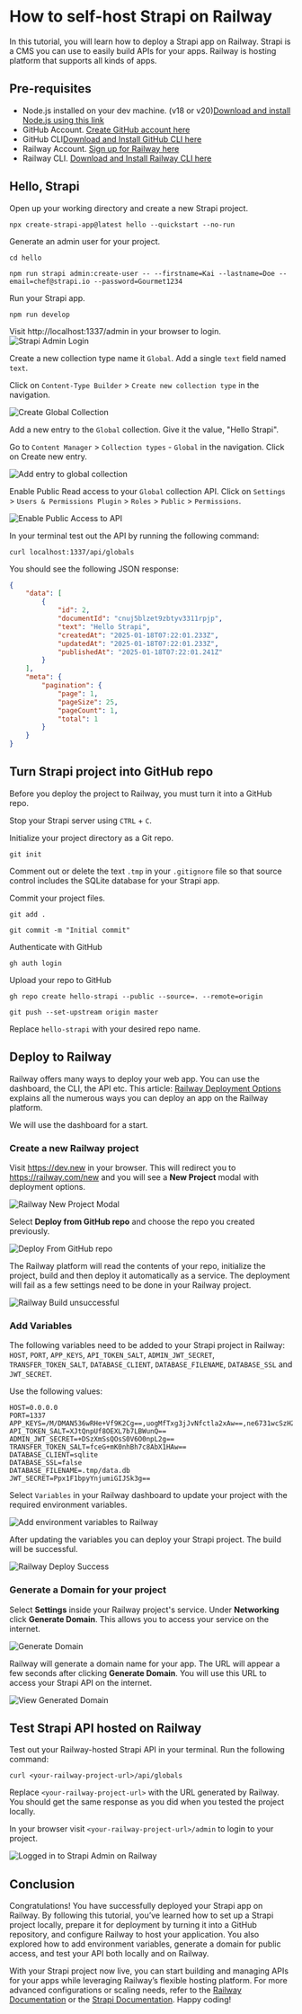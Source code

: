 # How to self-host Strapi on Railway

In this tutorial, you will learn how to deploy a Strapi app on Railway. Strapi is a CMS you can use to easily build APIs for your apps. Railway is hosting platform that supports all kinds of apps.

## Pre-requisites

- Node.js installed on your dev machine. (v18 or v20)[Download and install Node.js using this link](https://nodejs.org/en/download)
- GitHub Account. [Create GitHub account here](https://github.com/join)
- GitHub CLI[Download and Install GitHub CLI here](https://cli.github.com)
- Railway Account. [Sign up for Railway here](https://railway.com/login)
- Railway CLI. [Download and Install Railway CLI here](https://github.com/railwayapp/cli)

## Hello, Strapi

Open up your working directory and create a new Strapi project.
```shell
npx create-strapi-app@latest hello --quickstart --no-run
```

Generate an admin user for your project.
```shell
cd hello
```
```shell
npm run strapi admin:create-user -- --firstname=Kai --lastname=Doe --email=chef@strapi.io --password=Gourmet1234
```

Run your Strapi app.
```shell
npm run develop
```

Visit http://localhost:1337/admin in your browser to login.
![Strapi Admin Login](https://res.cloudinary.com/craigsims808/image/upload/v1737184283/strapi/strapi-railway/strapi-admin-login_mxcmfn.png)

Create a new collection type name it `Global`. Add a single `text` field named `text`.

Click on `Content-Type Builder` > `Create new collection type` in the navigation.

![Create Global Collection](https://res.cloudinary.com/craigsims808/image/upload/v1737184659/strapi/strapi-railway/create-global-collection_iuejqp.png)

Add a new entry to the `Global` collection. Give it the value, "Hello Strapi".

Go to  `Content Manager` > `Collection types` - `Global` in the navigation.
Click on Create new entry.

![Add entry to global collection](https://res.cloudinary.com/craigsims808/image/upload/v1737249089/strapi/strapi-railway/global-collection-entry_g9aq2a.png)

Enable Public Read access to your `Global` collection API. Click on `Settings` > `Users & Permissions Plugin` > `Roles` > `Public` > `Permissions`.

![Enable Public Access to API](https://res.cloudinary.com/craigsims808/image/upload/v1737249835/strapi/strapi-railway/enable-public-access-to-api_uq2tek.png)

In your terminal test out the API by running the following command:
```shell
curl localhost:1337/api/globals
```

You should see the following JSON response:
```json
{
    "data": [
        {
            "id": 2,
            "documentId": "cnuj5blzet9zbtyv3311rpjp",
            "text": "Hello Strapi",
            "createdAt": "2025-01-18T07:22:01.233Z",
            "updatedAt": "2025-01-18T07:22:01.233Z",
            "publishedAt": "2025-01-18T07:22:01.241Z"
        }
    ],
    "meta": {
        "pagination": {
            "page": 1,
            "pageSize": 25,
            "pageCount": 1,
            "total": 1
        }
    }
}
```

## Turn Strapi project into GitHub repo

Before you deploy the project to Railway, you must turn it into a GitHub repo.

Stop your Strapi server using `CTRL` + `C`. 

Initialize your project directory as a Git repo.
```shell
git init
```

Comment out or delete the text `.tmp` in your `.gitignore` file so that source control includes the SQLite database for your Strapi app.

Commit your project files.
```shell
git add .
```

```shell
git commit -m "Initial commit"
```

Authenticate with GitHub
```shell
gh auth login
```

Upload your repo to GitHub
```shell
gh repo create hello-strapi --public --source=. --remote=origin
```

```shell
git push --set-upstream origin master
```

Replace `hello-strapi` with your desired repo name.

## Deploy to Railway

Railway offers many ways to deploy your web app. You can use the dashboard, the CLI, the API etc. This article: [Railway Deployment Options](https://docs.railway.com/quick-start) explains all the numerous ways you can deploy an app on the Railway platform.

We will use the dashboard for a start.

### Create a new Railway project

Visit https://dev.new in your browser. This will redirect you to https://railway.com/new and you will see a **New Project** modal with deployment options.

![Railway New Project Modal](https://res.cloudinary.com/craigsims808/image/upload/v1735561144/freelance/falcon-feather/railway-create-new-project-dashboard_x3f2le.png)

Select **Deploy from GitHub repo** and choose the repo you created previously.

![Deploy From GitHub repo](https://res.cloudinary.com/craigsims808/image/upload/v1737251920/strapi/strapi-railway/deploy-from-github-repo_v33pmh.png)

The Railway platform will read the contents of your repo, initialize the project, build and then deploy it automatically as a service. The deployment will fail as a few settings need to be done in your Railway project.

![Railway Build unsuccessful](https://res.cloudinary.com/craigsims808/image/upload/v1737253268/strapi/strapi-railway/railway-fail_pok9lh.png)

### Add Variables

The following variables need to be added to your Strapi project in Railway: `HOST`, `PORT`, `APP_KEYS`, `API_TOKEN_SALT`, `ADMIN_JWT_SECRET`, `TRANSFER_TOKEN_SALT`, `DATABASE_CLIENT`, `DATABASE_FILENAME`, `DATABASE_SSL` and `JWT_SECRET`.

Use the following values:
```
HOST=0.0.0.0
PORT=1337
APP_KEYS=/M/DMAN536wRHe+Vf9K2Cg==,uogMfTxg3jJvNfctla2xAw==,ne6731wcSzH2tQ6dgDiEYQ==,srycFvmx8KTrsq6N60C8DA==
API_TOKEN_SALT=XJtQnpUf8OEXL7b7LBWunQ==
ADMIN_JWT_SECRET=+DSzXmSsQOsS0V6O0npL2g==
TRANSFER_TOKEN_SALT=fceG+mK0nhBh7c8AbX1HAw==
DATABASE_CLIENT=sqlite
DATABASE_SSL=false
DATABASE_FILENAME=.tmp/data.db
JWT_SECRET=Ppx1F1bpyYnjumiGIJSk3g==
```

Select `Variables` in your Railway dashboard to update your project with the required environment variables.

![Add environment variables to Railway](https://res.cloudinary.com/craigsims808/image/upload/v1737253718/strapi/strapi-railway/add-railway-variables_ofw07w.png)

After updating the variables you can deploy your Strapi project. The build will be successful.

![Railway Deploy Success](https://res.cloudinary.com/craigsims808/image/upload/v1737254044/strapi/strapi-railway/railway-deploy-success_glzvvf.png)

### Generate a Domain for your project

Select **Settings** inside your Railway project's service. Under **Networking** click **Generate Domain**. This allows you to access your service on the internet.

![Generate Domain](https://res.cloudinary.com/craigsims808/image/upload/v1735586216/freelance/falcon-feather/generate-domain_mdpf51.png)

Railway will generate a domain name for your app. The URL will appear a few seconds after clicking **Generate Domain**. You will use this URL to access your Strapi API on the internet. 

![View Generated Domain](https://res.cloudinary.com/craigsims808/image/upload/v1737254224/strapi/strapi-railway/railway-generate-domain_ucmj81.png)

## Test Strapi API hosted on Railway

Test out your Railway-hosted Strapi API in your terminal. Run the following command:

```shell
curl <your-railway-project-url>/api/globals
```

Replace `<your-railway-project-url>` with the URL generated by Railway. You should get the same response as you did when you tested the project locally.

In your browser visit `<your-railway-project-url>/admin` to login to your project.

![Logged in to Strapi Admin on Railway](https://res.cloudinary.com/craigsims808/image/upload/v1737255130/strapi/strapi-railway/logged-in-strapi-on-railway_kx2xiy.png)

## Conclusion

Congratulations! You have successfully deployed your Strapi app on Railway. By following this tutorial, you’ve learned how to set up a Strapi project locally, prepare it for deployment by turning it into a GitHub repository, and configure Railway to host your application. You also explored how to add environment variables, generate a domain for public access, and test your API both locally and on Railway. 

With your Strapi project now live, you can start building and managing APIs for your apps while leveraging Railway’s flexible hosting platform. For more advanced configurations or scaling needs, refer to the [Railway Documentation](https://docs.railway.com) or the [Strapi Documentation](https://docs.strapi.io/). Happy coding!
